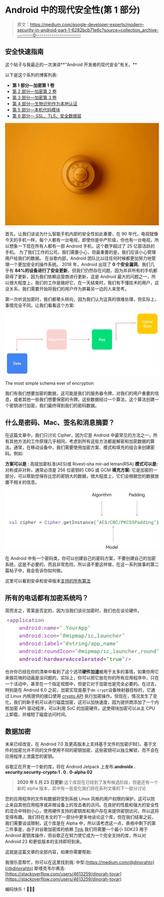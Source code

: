 # Android 中的现代安全性(第 1 部分)

> 原文：<https://medium.com/google-developer-experts/modern-security-in-android-part-1-6282bcb71e6c?source=collection_archive---------0----------------------->

## 安全快速指南

这个帖子与我最近的一次演讲**“Android 开发者的现代安全”有关。**

以下是这个系列的博客列表:

*   **第 1 部分—加密第 1 卷**
*   [第 2 部分—加密第 2 卷](/knowing-android/modern-security-in-android-part-2-743cd7c0941a)
*   [第 3 部分—加密第 3 卷](/knowing-android/modern-security-in-android-part-3-bea8cc6f984f)
*   [第 4 部分—生物识别作为本地认证](/@dinorahto/modern-security-in-android-part-4-495655c7d4fe)
*   [第 5 部分—本机代码模块](/knowing-android/modern-security-in-android-part-5-a814a9ab7a1f)
*   [第 6 部分— SSL、TLS、安全数据层](https://ddinorahtovar.medium.com/modern-security-in-android-part-6-8b17b7a85cce)

![](img/bc68986e8c9e8fd982564cecda8ce41b.png)

首先，让我们谈谈为什么智能手机内部的安全性如此重要，在 90 年代，电视就像今天的手机一样，每个人都有一台电视，即使你是中产阶级，你也有一台电视，所以想象一下现在所有人都有一部 Android 手机，这个数字超过了 25 亿部活跃的手机。 为了我们工作的公司，我们需要小心，但最重要的是，我们应该小心管理用户给我们的数据。 在谷歌内部，Android 团队比以往任何时候都更加努力地管理一个更加安全的操作系统。
2018 年，Android 出现了 **0 个安全漏洞**，我们几乎有 **84%的设备进行了安全更新**，但我们仍然存在问题，因为并非所有的手机都获得了更新，因为我们依赖运营商进行更新，这是 Android 最大的问题之一，所以很大程度上，我们的工作是做好它，在一天结束时，我们有不懂技术的用户，这没关系，我们需要开始将我们的用户作为屏幕另一边的人来思考。

第一次听说加密时，我们都晕头转向，因为我们认为这真的很难处理，但实际上，事情完全不同，让我们看看这个方案:

![](img/116a229c898f84d79d420cd5568e92ad.png)

The most simple schema ever of encryption

我们有我们想要加密的数据，这可能是我们的服务器令牌，对我们的用户重要的信息，或者其他一些我们想要保密的令牌。这些数据经过一个算法，这个算法创建一个密钥进行加密，我们最终得到我们的密码数据。

## 什么是密码、Mac、签名和消息摘要？

在这篇文章中，我们只讨论 Cipher，因为它是 Android 中最常见的方法之一，所有其他方法的工作原理几乎相同，考虑到所有这些方法都是解密和加密数据的算法。通常，在移动设备中，我们需要使用加密方案、模式和填充的组合来创建密码。例如:

**方案可以是** :
高级加密标准(AES)或 Rivest–sha mir–ad leman(RSA)
**模式可以是:**
对称或非对称，通常必须是 256 位密钥的 CBG 或 GCM
**填充方案:**
它是加密的一部分，可以帮助您保存比您的密钥大的数据，很大程度上，它们会根据您的数据放置不相关的信息。

![](img/ac1c9ee271f4b8ab4efd4fdd2f36f900.png)

在 Android 中有一个密码类，你可以创建自己的密码方案，不要创建自己的加密系统，这是不必要的，而且非常危险，所以请不要这样做，在这一系列故事的第二篇帖子中，我会告诉你如何做。

这里可以看到安卓和安卓版本[支持的所有算法](https://developer.android.com/guide/topics/security/cryptography#supported-algorithms)

## 所有的电话都有加密系统吗？

简而言之，答案是否定的，因为当我们谈论加密时，我们也在谈论硬件。

![](img/c3b0eaf498a751f730866cad6b927336.png)

也许你已经在你的清单中看到了这个选项**硬件加速**被用于太多的事情，如果你用它来做花哨的动画是没问题的，实际上，你可以把它放在你的所有应用程序中，只在一个活动中，甚至在一个指定视图中，但是它对于加密也是完全必要的。在过去，特别是在 Android 6.0 之前，加密实现是基于`dm-crypt`设备映射器目标的，它通过 Linux 内核提供的接口使用 [crypto API](http://www.chronox.de/crypto-API/) 执行加密操作。但现在，情况发生了变化，我们的新手机可以进行磁盘加密，这可以加快速度，因为提供商添加了一个内核加密 API 驱动程序，可以利用 SoC 的加密硬件。这使得块加密可以从主 CPU 上卸载，并缩短了磁盘访问时间。

## 数据加密

未来已经改变，在 Android 7.0 及更高版本上支持基于文件的加密(FBE)。基于文件的加密允许不同的文件使用不同的密钥加密，这些密钥可以独立解锁，而不会在应用程序上泄露您的密钥。

谷歌正在开发一个新的库，将在 Android Jetpack 上发布:**androidx . security:security-crypto:1 . 0 . 0-alpha 02**

> **2020 年 5 月 23 日更新**:这个库现在已经到了发布候选阶段，但是还有一个新的 alpha 版本，其中有一些变化我们将在系列文章的下一部分讨论

您的应用程序的文件和数据将受到系统 Linux 风格的用户权限的保护，这可以防止来自其他应用程序或非根设备上的攻击者的访问。在良好的性能和强大的安全性的混合中特别小心，使用硬件支持的密钥库和用户存在来提供密钥访问，所以这将变得有趣。
我们将在本文的下一部分中更多地谈论这个库，但在我们结束之前，我们需要谈谈限制，这个库是在 Alpha 中，所以请考虑这一点，表格中剩下的第二件事是，由于对谷歌加密库的依赖 [Tink](https://github.com/google/tink) 我们将需要一个最小 SDK23 用于 Android 密钥库操作，但谷歌正在努力使它成为一个完全支持的库，所以对 Android 23 和更低版本的支持即将到来。

这就是这篇文章的全部内容，如果你需要帮助:

我很乐意帮忙，你可以在这里找到我:
中型:[https://medium.com/@dinorahto](/@dinorahto)
斯塔克韦尔弗洛:[https://stackoverflow.com/users/4613259/dinorah-tovar](https://stackoverflow.com/users/4613259/dinorah-tovar)

编码快乐！👩🏻‍💻